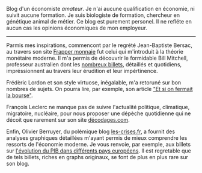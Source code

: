 Blog d'un économiste *amateur*. Je n'ai aucune qualification en économie, ni suivit aucune formation.
Je suis biologiste de formation, chercheur en génétique animal de métier.
Ce blog est purement personel. Il ne refléte en aucun cas les opinions économiques de mon employeur.

---

Parmis mes inspirations, commencont par le regrété Jean-Baptiste Bersac, au travers son site
[Frapper monnaie](https://frappermonnaie.wordpress.com/) fut celui qui m'introduit à la théorie monétaire moderne.
Il m'a permis de découvrir le formidable
Bill Mitchell, professeur australien dont les [nombreux billets](http://bilbo.economicoutlook.net/blog/),
détaillés et quotidiens, impréssionnent au travers leur érudition et leur impértinence.

Frédèric Lordon et son style virtuose, inégalable, m'a retoruné sur bon nombres de sujets.
On pourra lire, par exemple, son article ["Et si on fermait la bourse"](https://www.monde-diplomatique.fr/2010/02/LORDON/18789).

François Leclerc ne manque pas de suivre l'actualité politique, climatique, migratoire, nucléaire, pour
nous proposer une dépèche quotidienne qui ne décoit que rarement sur son site [décodages.com](https://décodages.com/).

Enfin, Olivier Berruyer, du polémique blog [les-crises.fr](https://www.les-crises.fr/), a fournit des analyses
graphiques détaillées m'ayant permis de mieux comprendre les ressorts de l'économie moderne. Je vous renvoie, par exemple, aux billets
sur [l'évolution du PIB dans différents pays européens](https://www.les-crises.fr/pib-trimestriel-allemagne/).
Il est regretable que de tels billets, riches en graphs originaux, se font de plus en plus rare sur son blog.
